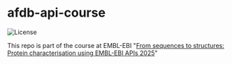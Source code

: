 # afdb-api-course
![License](https://img.shields.io/badge/License-MIT-steelblue)

This repo is part of the course at EMBL-EBI "[From sequences to structures: Protein characterisation using EMBL-EBI APIs 2025](https://www.ebi.ac.uk/training/materials/from-sequences-to-structures-handbook/)"
